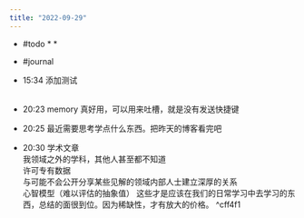 ```yaml
---
title: "2022-09-29"
---
```


 - #todo 
	* 
	* 
- #journal
- 15:34 添加测试<br><br>
- 20:23 memory 真好用，可以用来吐槽，就是没有发送快捷键

- 20:25 最近需要思考学点什么东西。把昨天的博客看完吧
- 20:30 学术文章<br>我领域之外的学科，其他人甚至都不知道<br>许可专有数据<br>与可能不会公开分享某些见解的领域内部人士建立深厚的关系<br>心智模型（难以评估的抽象值）
  这些才是应该在我们的日常学习中去学习的东西，总结的面很到位。因为稀缺性，才有放大的价格。 ^cff4f1